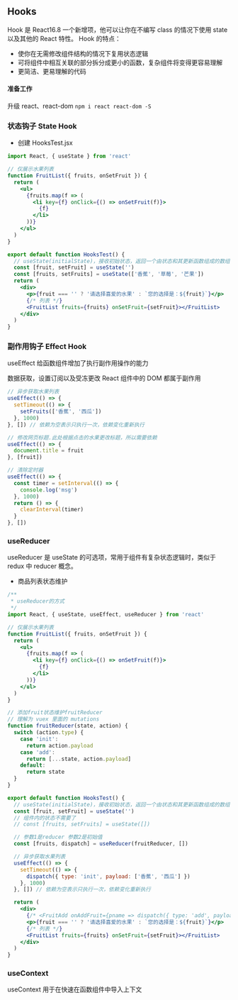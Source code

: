 ## Hooks

Hook 是 React16.8 一个新增项，他可以让你在不编写 class 的情况下使用 state 以及其他的 React 特性。
Hook 的特点：

- 使你在无需修改组件结构的情况下复用状态逻辑
- 可将组件中相互关联的部分拆分成更小的函数，复杂组件将变得更容易理解
- 更简洁、更易理解的代码

#### 准备工作

升级 react、react-dom
`npm i react react-dom -S`

### 状态钩子 State Hook

- 创建 HooksTest.jsx

```jsx
import React, { useState } from 'react'

// 仅展示水果列表
function FruitList({ fruits, onSetFruit }) {
  return (
    <ul>
      {fruits.map(f => (
        <li key={f} onClick={() => onSetFruit(f)}>
          {f}
        </li>
      ))}
    </ul>
  )
}

export default function HooksTest() {
  // useState(initialState)，接收初始状态，返回一个由状态和其更新函数组成的数组
  const [fruit, setFruit] = useState('')
  const [fruits, setFruits] = useState(['香蕉', '草莓', '芒果'])
  return (
    <div>
      <p>{fruit === '' ? '请选择喜爱的水果' : `您的选择是：${fruit}`}</p>
      {/* 列表 */}
      <FruitList fruits={fruits} onSetFruit={setFruit}></FruitList>
    </div>
  )
}
```

### 副作用钩子 Effect Hook

useEffect 给函数组件增加了执行副作用操作的能力

数据获取，设置订阅以及受冻更改 React 组件中的 DOM 都属于副作用

```jsx
// 异步获取水果列表
useEffect(() => {
  setTimeout(() => {
    setFruits(['香蕉', '西瓜'])
  }, 1000)
}, []) // 依赖为空表示只执行一次，依赖变化重新执行

// 修改网页标题.此处根据点击的水果更改标题，所以需要依赖
useEffect(() => {
  document.title = fruit
}, [fruit])

// 清除定时器
useEffect(() => {
  const timer = setInterval(() => {
    console.log('msg')
  }, 1000)
  return () => {
    clearInterval(timer)
  }
}, [])
```

### useReducer

useReducer 是 useState 的可选项，常用于组件有复杂状态逻辑时，类似于 redux 中 reducer 概念。

- 商品列表状态维护

```jsx
/**
 * useReducer的方式
 */
import React, { useState, useEffect, useReducer } from 'react'

// 仅展示水果列表
function FruitList({ fruits, onSetFruit }) {
  return (
    <ul>
      {fruits.map(f => (
        <li key={f} onClick={() => onSetFruit(f)}>
          {f}
        </li>
      ))}
    </ul>
  )
}

// 添加fruit状态维护fruitReducer
// 理解为 vuex 里面的 mutations
function fruitReducer(state, action) {
  switch (action.type) {
    case 'init':
      return action.payload
    case 'add':
      return [...state, action.payload]
    default:
      return state
  }
}

export default function HooksTest() {
  // useState(initialState)，接收初始状态，返回一个由状态和其更新函数组成的数组
  const [fruit, setFruit] = useState('')
  // 组件内的状态不需要了
  // const [fruits, setFruits] = useState([])

  // 参数1是reducer 参数2是初始值
  const [fruits, dispatch] = useReducer(fruitReducer, [])

  // 异步获取水果列表
  useEffect(() => {
    setTimeout(() => {
      dispatch({ type: 'init', payload: ['香蕉', '西瓜'] })
    }, 1000)
  }, []) // 依赖为空表示只执行一次，依赖变化重新执行

  return (
    <div>
      {/* <FruitAdd onAddFruit={pname => dispatch({ type: 'add', payload: pname })}></FruitAdd> */}
      <p>{fruit === '' ? '请选择喜爱的水果' : `您的选择是：${fruit}`}</p>
      {/* 列表 */}
      <FruitList fruits={fruits} onSetFruit={setFruit}></FruitList>
    </div>
  )
}
```

### useContext

useContext 用于在快速在函数组件中导入上下文
